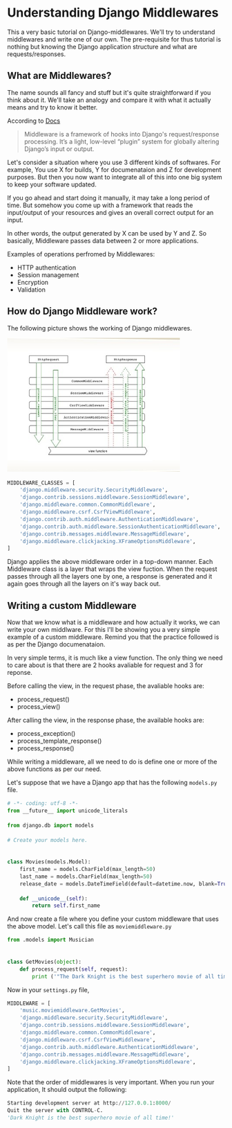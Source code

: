 # Understanding Django Middlewares

This a very basic tutorial on Django-middlewares. We'll try to understand middlewares and write one of our own. The pre-requisite for thus tutorial is nothing but knowing the Django application structure and what are requests/responses.

## What are Middlewares?

The name sounds all fancy and stuff but it's quite straightforward if you think about it. We'll take an analogy and compare it with what it actually means and try to know it better.

According to [Docs](https://docs.djangoproject.com/en/2.0/topics/http/middleware/)
> Middleware is a framework of hooks into Django's request/response processing.
> It’s a light, low-level “plugin” system for globally altering Django’s input or output.

Let's consider a situation where you use 3 different kinds of softwares. For example, You use X for builds, Y for documenataion and Z for development purposes. But then you now want to integrate all of this into one big system to keep your software updated.

If you go ahead and start doing it manually, it may take a long period of time. But somehow you come up with a framework that reads the input/output of your resources and gives an overall correct output for an input.

In other words, the output generated by X can be used by Y and Z.
So basically, Middleware passes data between 2 or more applications.

Examples of operations perfromed by Middlewares:

- HTTP authentication
- Session management
- Encryption
- Validation


## How do Django Middleware work?

The following picture shows the working of Django middlewares.

![Middleware working](../middleware.jpg)

```python
MIDDLEWARE_CLASSES = [
    'django.middleware.security.SecurityMiddleware',
    'django.contrib.sessions.middleware.SessionMiddleware',
    'django.middleware.common.CommonMiddleware',
    'django.middleware.csrf.CsrfViewMiddleware',
    'django.contrib.auth.middleware.AuthenticationMiddleware',
    'django.contrib.auth.middleware.SessionAuthenticationMiddleware',
    'django.contrib.messages.middleware.MessageMiddleware',
    'django.middleware.clickjacking.XFrameOptionsMiddleware',
]
```

Django applies the above middleware order in a top-down manner. Each Middleware class is a layer that wraps the view fuction. When the request passes through all the layers one by one, a response is generated and it again goes through all the layers on it's way back out.

## Writing a custom Middleware

Now that we know what is a middleware and how actually it works, we can write your own middlware. For this I'll be showing you a very simple example of a custom middleware.
Remind you that the practice followed is as per the Django documenataion.


In very simple terms, it is much like a view function.
The only thing we need to care about is that there are 2 hooks avaliable for request and 3 for reponse.

Before calling the view, in the request phase, the avaliable hooks are:
- process_request()
- process_view()

After calling the view, in the response phase, the available hooks are:

- process_exception()
- process_template_response()
- process_response()

While writing a middleware, all we need to do is define one or more of the above functions as per our need.

Let's suppose that we have a Django app that has the following `models.py` file.

```python
# -*- coding: utf-8 -*-
from __future__ import unicode_literals

from django.db import models

# Create your models here.


class Movies(models.Model):
    first_name = models.CharField(max_length=50)
    last_name = models.CharField(max_length=50)
    release_date = models.DateTimeField(default=datetime.now, blank=True)

    def __unicode__(self):
        return self.first_name
```

And now create a file where you define your custom middleware that uses the above model. Let's call this file as `moviemiddleware.py`

```python
from .models import Musician


class GetMovies(object):
    def process_request(self, request):
        print ('"The Dark Knight is the best superhero movie of all time"')
```

Now in your `settings.py` file,

```python
MIDDLEWARE = [
    'music.moviemiddleware.GetMovies',
    'django.middleware.security.SecurityMiddleware',
    'django.contrib.sessions.middleware.SessionMiddleware',
    'django.middleware.common.CommonMiddleware',
    'django.middleware.csrf.CsrfViewMiddleware',
    'django.contrib.auth.middleware.AuthenticationMiddleware',
    'django.contrib.messages.middleware.MessageMiddleware',
    'django.middleware.clickjacking.XFrameOptionsMiddleware',
]
```

Note that the order of middlewares is very important. When you run your application, It should output the following:

```python
Starting development server at http://127.0.0.1:8000/
Quit the server with CONTROL-C.
'Dark Knight is the best superhero movie of all time!'
```
